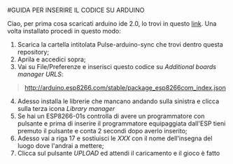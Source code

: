 #GUIDA PER INSERIRE IL CODICE SU ARDUINO

Ciao,
per prima cosa scaricati arduino ide 2.0, lo trovi in questo [link](https://docs.arduino.cc/software/ide-v2/tutorials/getting-started/ide-v2-downloading-and-installing).
Una volta installato procedi in questo modo:
1. Scarica la cartella intitolata Pulse-arduino-sync che trovi dentro questa repository;
2. Aprila e accedici sopra;
3. Vai su File/Preferenze e inserisci questo codice su *Additional boards manager URLS*:
> http://arduino.esp8266.com/stable/package_esp8266com_index.json
4. Adesso installa le librerie che mancano andando sulla sinistra e clicca sulla terza icona _Library manager_
5. Se hai un ESP8266-01s controlla di avere un programmatore con pulsante e prima di inserire il programmatore equipaggiata dall'ESP tieni premuto il pulsante e conta 2 secondi dopo averlo inserito;
6. Adesso vai a riga 17 e sostiuisci le *XXX* con il nome dell'insegna del luogo dove l'andrai a mettere;
7. Clicca sul pulsante _UPLOAD_ ed attendi il caricamento e il gioco è fatto

